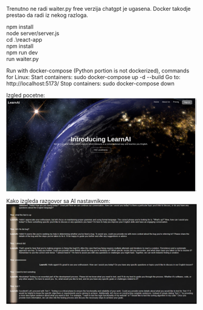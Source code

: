 Trenutno ne radi waiter.py free verzija chatgpt je ugasena.
Docker takodje prestao da radi iz nekog razloga.

npm install\
node server/server.js\
cd .\react-app\
npm install\
npm run dev\
run waiter.py

Run with docker-compose (Python portion is not dockerized), commands for Linux:
Start containers: sudo docker-compose up -d --build
Go to: http://localhost:5173/
Stop containers: sudo docker-compose down


Izgled pocetne:
<img src = "./react-app/src/assets/pocetna.png" width = 1000 hight = 900>


Kako izgleda razgovor sa AI nastavnikom:
<img src = "./react-app/src/assets/chat.png" width = 1000 hight = 900>

